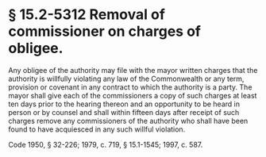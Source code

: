 # § 15.2-5312 Removal of commissioner on charges of obligee.

<p>Any obligee of the authority may file with the mayor written charges that the authority is willfully violating any law of the Commonwealth or any term, provision or covenant in any contract to which the authority is a party. The mayor shall give each of the commissioners a copy of such charges at least ten days prior to the hearing thereon and an opportunity to be heard in person or by counsel and shall within fifteen days after receipt of such charges remove any commissioners of the authority who shall have been found to have acquiesced in any such willful violation.</p><p>Code 1950, § 32-226; 1979, c. 719, § 15.1-1545; 1997, c. 587.</p>